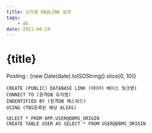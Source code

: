 ```yaml
---
title: 오라클 DB@LINK 설정
tags: 
    - db
date: 2021-06-19
---
```

# {title}
Posting : {new Date(date).toISOString().slice(0, 10)}

<div class="markdown-body">

```
CREATE (PUBLIC) DATABASE LINK (데이터 베이스 링크명)
CONNECT TO (원격DB 유저명)
INDENTIFIED BY (원격DB 패스워드)
USING (TNS등록된 해당 ALIAS)
```

```
SELECT * FROM OPP.USER@DBMS_ORIGIN
CREATE TABLE USER AS SELECT * FROM USER@DBMS_ORIGIN
```

</div>
